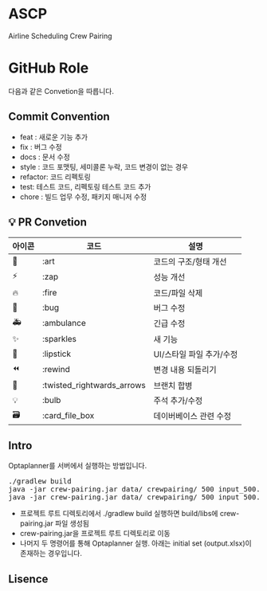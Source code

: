 # ASCP
Airline Scheduling Crew Pairing

# GitHub Role
다음과 같은 Convetion을 따릅니다.

## Commit Convention
-   feat : 새로운 기능 추가
-   fix : 버그 수정
-   docs : 문서 수정
-   style : 코드 포맷팅, 세미콜론 누락, 코드 변경이 없는 경우
-   refactor: 코드 리펙토링
-   test: 테스트 코드, 리펙토링 테스트 코드 추가
-   chore : 빌드 업무 수정, 패키지 매니저 수정

## 💡 PR Convetion

| 아이콘 | 코드                       | 설명                     |
| ------ | -------------------------- | ------------------------ |
| 🎨     | :art                       | 코드의 구조/형태 개선    |
| ⚡️    | :zap                       | 성능 개선                |
| 🔥     | :fire                      | 코드/파일 삭제           |
| 🐛     | :bug                       | 버그 수정                |
| 🚑     | :ambulance                 | 긴급 수정                |
| ✨     | :sparkles                  | 새 기능                  |
| 💄     | :lipstick                  | UI/스타일 파일 추가/수정 |
| ⏪     | :rewind                    | 변경 내용 되돌리기       |
| 🔀     | :twisted_rightwards_arrows | 브랜치 합병              |
| 💡     | :bulb                      | 주석 추가/수정           |
| 🗃      | :card_file_box             | 데이버베이스 관련 수정   |

## Intro
Optaplanner를 서버에서 실행하는 방법입니다.
<pre>
./gradlew build
java -jar crew-pairing.jar data/ crewpairing/ 500 input_500.xlsx
java -jar crew-pairing.jar data/ crewpairing/ 500 input_500.xlsx output.xlsx
</pre>
- 프로젝트 루트 디렉토리에서 ./gradlew build 실행하면 build/libs에 crew-pairing.jar 파일 생성됨
- crew-pairing.jar을 프로젝트 루트 디렉토리로 이동
- 나머지 두 명령어를 통해 Optaplanner 실행. 아래는 initial set (output.xlsx)이 존재하는 경우입니다.

## Lisence
